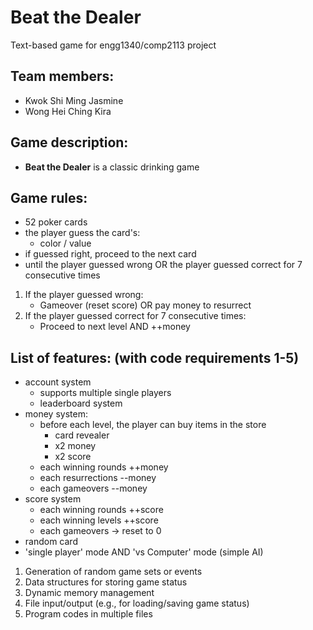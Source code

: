 # Beat the Dealer
Text-based game for engg1340/comp2113 project

## Team members:
- Kwok Shi Ming Jasmine
- Wong Hei Ching Kira

## Game description:
- **Beat the Dealer** is a classic drinking game

## Game rules:
- 52 poker cards
- the player guess the card's:
  - color / value
- if guessed right, proceed to the next card
- until the player guessed wrong OR the player guessed correct for 7 consecutive times
1. If the player guessed wrong:
   - Gameover (reset score) OR pay money to resurrect
2. If the player guessed correct for 7 consecutive times:
   - Proceed to next level AND ++money
                                                                                                                                                                        
## List of features: (with code requirements 1-5)
- account system
  - supports multiple single players
  - leaderboard system
- money system:
  - before each level, the player can buy items in the store
    - card revealer
    - x2 money
    - x2 score
  - each winning rounds ++money
  - each resurrections --money
  - each gameovers --money
- score system
  - each winning rounds ++score
  - each winning levels ++score
  - each gameovers -> reset to 0
- random card
- 'single player' mode AND 'vs Computer' mode (simple AI)

1. Generation of random game sets or events
2. Data structures for storing game status
3. Dynamic memory management
4. File input/output (e.g., for loading/saving game status)
5. Program codes in multiple files
